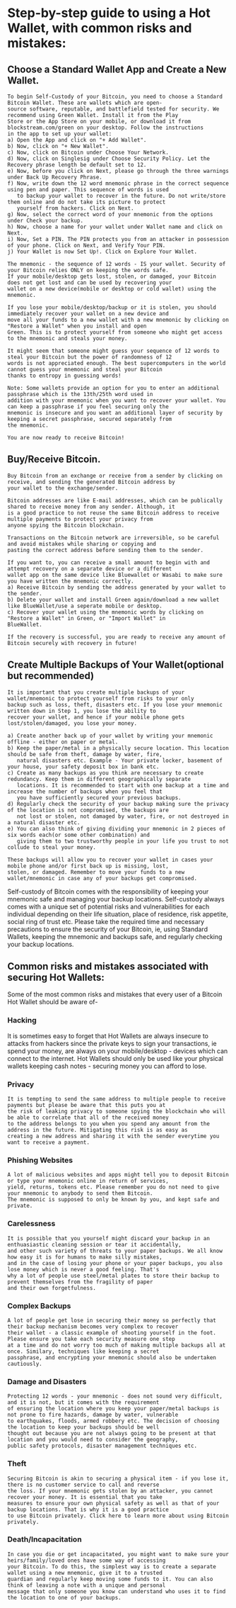 # Step-by-step guide to using a Hot Wallet, with common risks and mistakes:

## Choose a Standard Wallet App and Create a New Wallet.
    To begin Self-Custody of your Bitcoin, you need to choose a Standard Bitcoin Wallet. These are wallets which are open-
    source software, reputable, and battlefield tested for security. We recommend using Green Wallet. Install it from the Play
    Store or the App Store on your mobile, or download it from blockstream.com/green on your desktop. Follow the instructions 
    in the app to set up your wallet:   
    a) Open the App and click on "+ Add Wallet".
    b) Now, click on "+ New Wallet".
    c) Now, click on Bitcoin under Choose Your Network.
    d) Now, click on Singlesig under Choose Security Policy. Let the Recovery phrase length be default set to 12.
    e) Now, before you click on Next, please go through the three warnings under Back Up Recovery Phrase.
    f) Now, write down the 12 word mnemonic phrase in the correct sequence using pen and paper. This sequence of words is used
       to backup your wallet to recover in the future. Do not write/store them online and do not take its picture to protect 
       yourself from hackers. Click on Next.
    g) Now, select the correct word of your mnemonic from the options under Check your backup.
    h) Now, choose a name for your wallet under Wallet name and click on Next.
    i) Now, Set a PIN. The PIN protects you from an attacker in possession of your phone. Click on Next, and Verify Your PIN. 
    j) Your Wallet is now Set Up!. Click on Explore Your Wallet.
   
    The mnemonic - the sequence of 12 words - IS your wallet. Security of your Bitcoin relies ONLY on keeping the words safe.
    If your mobile/desktop gets lost, stolen, or damaged, your Bitcoin does not get lost and can be used by recovering your 
    wallet on a new device(mobile or desktop or cold wallet) using the mnemonic.

    If you lose your mobile/desktop/backup or it is stolen, you should immediately recover your wallet on a new device and
    move all your funds to a new wallet with a new mnemonic by clicking on "Restore a Wallet" when you install and open
    Green. This is to protect yourself from someone who might get access to the mnemonic and steals your money. 

    It might seem that someone might guess your sequence of 12 words to steal your Bitcoin but the power of randomness of 12 
    words is not appreciated enough. The best supercomputers in the world cannot guess your mnemonic and steal your Bitcoin 
    thanks to entropy in guessing words!

    Note: Some wallets provide an option for you to enter an additional passphrase which is the 13th/25th word used in 
    addition with your mnemonic when you want to recover your wallet. You can keep a passphrase if you feel securing only the
    mnemonic is insecure and you want an additional layer of security by keeping a secret passphrase, secured separately from
    the mnemonic. 

    You are now ready to receive Bitcoin!

## Buy/Receive Bitcoin.
    Buy Bitcoin from an exchange or receive from a sender by clicking on receive, and sending the generated Bitcoin address by
    your wallet to the exchange/sender. 

    Bitcoin addresses are like E-mail addresses, which can be publically shared to receive money from any sender. Although, it
    is a good practice to not reuse the same Bitcoin address to receive multiple payments to protect your privacy from
    anyone spying the Bitcoin blockchain.

    Transactions on the Bitcoin network are irreversible, so be careful and avoid mistakes while sharing or copying and
    pasting the correct address before sending them to the sender.

    If you want to, you can receive a small amount to begin with and attempt recovery on a separate device or a different
    wallet app on the same device like Bluewallet or Wasabi to make sure you have written the mnemonic correctly.
    a) Receive Bitcoin by sending the address generated by your wallet to the sender.
    b) Delete your wallet and install Green again/download a new wallet like BlueWallet/use a seperate mobile or desktop.
    c) Recover your wallet using the mnemonic words by clicking on "Restore a Wallet" in Green, or "Import Wallet" in
    BlueWallet.

    If the recovery is successful, you are ready to receive any amount of Bitcoin securely with recovery in future!

## Create Multiple Backups of Your Wallet(optional but recommended)
    It is important that you create multiple backups of your wallet/mnemonic to protect yourself from risks to your only 
    backup such as loss, theft, disasters etc. If you lose your mnemonic written down in Step 1, you lose the ability to 
    recover your wallet, and hence if your mobile phone gets lost/stolen/damaged, you lose your money. 
    
    a) Create another back up of your wallet by writing your mnemonic offline - either on paper or metal. 
    b) Keep the paper/metal in a physically secure location. This location should be safe from theft, damage by water, fire,
       natural disasters etc. Example - Your private locker, basement of your house, your safety deposit box in bank etc.
    c) Create as many backups as you think are necessary to create redundancy. Keep them in different geographically separate 
       locations. It is recommended to start with one backup at a time and increase the number of backups when you feel that 
       you have sufficiently secured your previous backups.
    d) Regularly check the security of your backup making sure the privacy of the location is not compromised, the backups are 
       not lost or stolen, not damaged by water, fire, or not destroyed in a natural disaster etc.
    e) You can also think of giving dividing your mnemonic in 2 pieces of six words each(or some other combination) and 
       giving them to two trustworthy people in your life you trust to not collude to steal your money.

    These backups will allow you to recover your wallet in cases your mobile phone and/or first back up is missing, lost,
    stolen, or damaged. Remember to move your funds to a new wallet/mnemonic in case any of your backups get compromised.

Self-custody of Bitcoin comes with the responsibility of keeping your mnemonic safe and managing your backup locations. 
Self-custody always comes with a unique set of potential risks and vulnerabilities for each individual depending on their life situation, place of residence, risk appetite, social ring of trust etc. 
Please take the required time and necessary precautions to ensure the security of your Bitcoin, ie, using Standard Wallets, keeping the mnemonic and backups safe, and regularly checking your backup locations. 

## Common risks and mistakes associated with securing Hot Wallets:
Some of the most common risks and mistakes that every user of a Bitcoin Hot Wallet should be aware of-
### Hacking
It is sometimes easy to forget that Hot Wallets are always insecure to attacks from hackers since the private keys to
sign your transactions, ie spend your money, are always on your mobile/desktop - devices which can connect to the internet.
Hot Wallets should only be used like your physical wallets keeping cash notes - securing money you can afford to lose.

### Privacy
    It is tempting to send the same address to multiple people to receive payments but please be aware that this puts you at
    the risk of leaking privacy to someone spying the blockchain who will be able to correlate that all of the received money
    to the address belongs to you when you spend any amount from the address in the future. Mitigating this risk is as easy as
    creating a new address and sharing it with the sender everytime you want to receive a payment.

### Phishing Websites
    A lot of malicious websites and apps might tell you to deposit Bitcoin or type your mnemonic online in return of services,
    yield, returns, tokens etc. Please remember you do not need to give your mnemonic to anybody to send them Bitcoin.
    The mnemonic is supposed to only be known by you, and kept safe and private.

### Carelessness
    It is possible that you yourself might discard your backup in an enthuasiastic cleaning session or tear it accidentally,
    and other such variety of threats to your paper backups. We all know how easy it is for humans to make silly mistakes,
    and in the case of losing your phone or your paper backups, you also lose money which is never a good feeling. That's
    why a lot of people use steel/metal plates to store their backup to prevent themselves from the fragility of paper
    and their own forgetfulness.

### Complex Backups
    A lot of people get lose in securing their money so perfectly that their backup mechanism becomes very complex to recover
    their wallet - a classic example of shooting yourself in the foot. Please ensure you take each security measure one step
    at a time and do not worry too much of making multiple backups all at once. Similary, techniques like keeping a secret
    passphrase, and encrypting your mnemonic should also be undertaken cautiously.

### Damage and Disasters
    Protecting 12 words - your mnemonic - does not sound very difficult, and it is not, but it comes with the requirement
    of ensuring the location where you keep your paper/metal backups is not prone to fire hazards, damage by water, vulnerable
    to earthquakes, floods, armed robbery etc. The decision of choosing the location to keep your backups should be well 
    thought out because you are not always going to be present at that location and you would need to consider the geography,
    public safety protocols, disaster management techniques etc.

### Theft
    Securing Bitcoin is akin to securing a physical item - if you lose it, there is no customer service to call and reverse 
    the loss. If your mnemonic gets stolen by an attacker, you cannot recover your money. It is essential that you take 
    measures to ensure your own physical safety as well as that of your backup locations. That is why it is a good practice
    to use Bitcoin privately. Click here to learn more about using Bitcoin privately.

### Death/Incapacitation
    In case you die or get incapacitated, you might want to make sure your heirs/family/loved ones have some way of accessing
    your Bitcoin. To do this, the simplest way is to create a separate wallet using a new mnemonic, give it to a trusted
    guardian and regularly keep moving some funds to it. You can also think of leaving a note with a unique and personal 
    message that only someone you know can understand who uses it to find the location to one of your backups.

